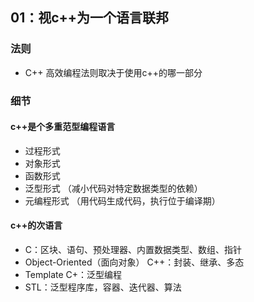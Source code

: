 ## 01：视c++为一个语言联邦
### 法则
* C++ 高效编程法则取决于使用c++的哪一部分
### 细节
#### c++是个多重范型编程语言
* 过程形式
* 对象形式
* 函数形式
* 泛型形式 （减小代码对特定数据类型的依赖）
* 元编程形式 （用代码生成代码，执行位于编译期）
#### c++的次语言
* C：区块、语句、预处理器、内置数据类型、数组、指针
* Object-Oriented（面向对象） C++：封装、继承、多态
* Template C+：泛型编程
* STL：泛型程序库，容器、迭代器、算法

